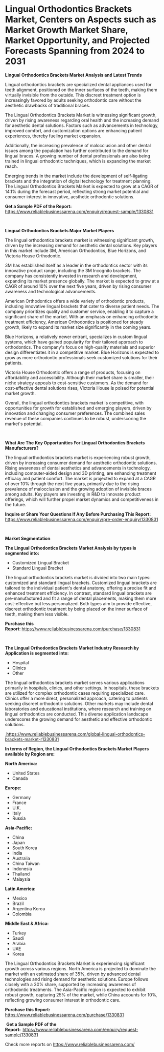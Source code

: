 <p><h1>Lingual Orthodontics Brackets Market, Centers on Aspects such as Market Growth Market Share, Market Opportunity, and Projected Forecasts Spanning from 2024 to 2031</h1></p><p><strong>Lingual Orthodontics Brackets Market Analysis and Latest Trends</strong></p>
<p><p>Lingual orthodontics brackets are specialized dental appliances used for teeth alignment, positioned on the inner surfaces of the teeth, making them virtually invisible from the outside. This discreet treatment option is increasingly favored by adults seeking orthodontic care without the aesthetic drawbacks of traditional braces. </p><p>The Lingual Orthodontics Brackets Market is witnessing significant growth, driven by rising awareness regarding oral health and the increasing demand for aesthetic dental solutions. Factors such as advancements in technology, improved comfort, and customization options are enhancing patient experiences, thereby fueling market expansion. </p><p>Additionally, the increasing prevalence of malocclusion and other dental issues among the population has further contributed to the demand for lingual braces. A growing number of dental professionals are also being trained in lingual orthodontic techniques, which is expanding the market reach. </p><p>Emerging trends in the market include the development of self-ligating brackets and the integration of digital technology for treatment planning. The Lingual Orthodontics Brackets Market is expected to grow at a CAGR of 14.1% during the forecast period, reflecting strong market potential and consumer interest in innovative, aesthetic orthodontic solutions.</p></p>
<p><strong>Get a Sample PDF of the Report:&nbsp;</strong> <a href="https://www.reliablebusinessarena.com/enquiry/request-sample/1330831?utm_campaign=1941&utm_medium=2&utm_source=Github&utm_content=ia&utm_term=31122024&utm_id=lingual-orthodontics-brackets">https://www.reliablebusinessarena.com/enquiry/request-sample/1330831</a></p>
<p>&nbsp;</p>
<p><strong>Lingual Orthodontics Brackets Major Market Players</strong></p>
<p><p>The lingual orthodontics brackets market is witnessing significant growth, driven by the increasing demand for aesthetic dental solutions. Key players in this market include 3M, American Orthodontics, Blue Horizons, and Victoria House Orthodontic.</p><p>3M has established itself as a leader in the orthodontics sector with its innovative product range, including the 3M Incognito brackets. The company has consistently invested in research and development, expanding its market presence globally. The market is expected to grow at a CAGR of around 10% over the next five years, driven by rising consumer awareness and technological advancements.</p><p>American Orthodontics offers a wide variety of orthodontic products, including innovative lingual brackets that cater to diverse patient needs. The company prioritizes quality and customer service, enabling it to capture a significant share of the market. With an emphasis on enhancing orthodontic treatment efficiency, American Orthodontics is positioned for steady growth, likely to expand its market size significantly in the coming years.</p><p>Blue Horizons, a relatively newer entrant, specializes in custom lingual systems, which have gained popularity for their tailored approach to orthodontics. The company's focus on high-quality materials and superior design differentiates it in a competitive market. Blue Horizons is expected to grow as more orthodontic professionals seek customized solutions for their patients.</p><p>Victoria House Orthodontic offers a range of products, focusing on affordability and accessibility. Although their market share is smaller, their niche strategy appeals to cost-sensitive customers. As the demand for cost-effective dental solutions rises, Victoria House is poised for potential market growth.</p><p>Overall, the lingual orthodontics brackets market is competitive, with opportunities for growth for established and emerging players, driven by innovation and changing consumer preferences. The combined sales revenue of these companies continues to be robust, underscoring the market's potential.</p></p>
<p>&nbsp;</p>
<p><strong>What Are The Key Opportunities For Lingual Orthodontics Brackets Manufacturers?</strong></p>
<p><p>The lingual orthodontics brackets market is experiencing robust growth, driven by increasing consumer demand for aesthetic orthodontic solutions. Rising awareness of dental aesthetics and advancements in technology, including computer-aided design and 3D printing, are enhancing treatment efficacy and patient comfort. The market is projected to expand at a CAGR of over 10% through the next five years, primarily due to the rising prevalence of malocclusion and the growing adoption of invisible braces among adults. Key players are investing in R&D to innovate product offerings, which will further propel market dynamics and competitiveness in the future.</p></p>
<p><strong>Inquire or Share Your Questions If Any Before Purchasing This Report:</strong> <a href="https://www.reliablebusinessarena.com/enquiry/pre-order-enquiry/1330831?utm_campaign=1941&utm_medium=2&utm_source=Github&utm_content=ia&utm_term=31122024&utm_id=lingual-orthodontics-brackets">https://www.reliablebusinessarena.com/enquiry/pre-order-enquiry/1330831</a></p>
<p>&nbsp;</p>
<p><strong>Market Segmentation</strong></p>
<p><strong>The Lingual Orthodontics Brackets Market Analysis by types is segmented into:</strong></p>
<p><ul><li>Customized Lingual Bracket</li><li>Standard Lingual Bracket</li></ul></p>
<p><p>The lingual orthodontics brackets market is divided into two main types: customized and standard lingual brackets. Customized lingual brackets are tailored to the individual patient's dental anatomy, offering a precise fit and enhanced treatment efficiency. In contrast, standard lingual brackets are pre-manufactured and fit a range of dental placements, making them more cost-effective but less personalized. Both types aim to provide effective, discreet orthodontic treatment by being placed on the inner surface of teeth, making them less visible.</p></p>
<p><strong>Purchase this Report:&nbsp;</strong><a href="https://www.reliablebusinessarena.com/purchase/1330831?utm_campaign=1941&utm_medium=2&utm_source=Github&utm_content=ia&utm_term=31122024&utm_id=lingual-orthodontics-brackets">https://www.reliablebusinessarena.com/purchase/1330831</a></p>
<p>&nbsp;</p>
<p><strong>The Lingual Orthodontics Brackets Market Industry Research by Application is segmented into:</strong></p>
<p><ul><li>Hospital</li><li>Clinics</li><li>Other</li></ul></p>
<p><p>The lingual orthodontics brackets market serves various applications primarily in hospitals, clinics, and other settings. In hospitals, these brackets are utilized for complex orthodontic cases requiring specialized care. Clinics offer a more direct, personalized approach, catering to patients seeking discreet orthodontic solutions. Other markets may include dental laboratories and educational institutions, where research and training on lingual orthodontics are conducted. This diverse application landscape underscores the growing demand for aesthetic and effective orthodontic solutions.</p></p>
<p><a href="https://www.reliablebusinessarena.com/global-lingual-orthodontics-brackets-market-r1330831?utm_campaign=1941&utm_medium=2&utm_source=Github&utm_content=ia&utm_term=31122024&utm_id=lingual-orthodontics-brackets">&nbsp;https://www.reliablebusinessarena.com/global-lingual-orthodontics-brackets-market-r1330831</a></p>
<p><strong>In terms of Region, the Lingual Orthodontics Brackets Market Players available by Region are:</strong></p>
<p>
    <p> <strong> North America: </strong>
        <ul>
            <li>United States</li>
            <li>Canada</li>
        </ul>
        </p> 
    <p> <strong> Europe: </strong>
        <ul>
            <li>Germany</li>
            <li>France</li>
            <li>U.K.</li>
            <li>Italy</li>
            <li>Russia</li>
        </ul>
        </p> 
    <p> <strong> Asia-Pacific: </strong>
        <ul>
            <li>China</li>
            <li>Japan</li>
            <li>South Korea</li>
            <li>India</li>
            <li>Australia</li>
            <li>China Taiwan</li>
            <li>Indonesia</li>
            <li>Thailand</li>
            <li>Malaysia</li>
        </ul>
        </p> 
    <p> <strong> Latin America: </strong>
        <ul>
            <li>Mexico</li>
            <li>Brazil</li>
            <li>Argentina Korea</li>
            <li>Colombia</li>
        </ul>
        </p> 
    <p> <strong> Middle East & Africa: </strong>
        <ul>
            <li>Turkey</li>
            <li>Saudi</li>
            <li>Arabia</li>
            <li>UAE</li>
            <li>Korea</li>
        </ul>
    </p>
    </p>
<p><p>The Lingual Orthodontics Brackets Market is experiencing significant growth across various regions. North America is projected to dominate the market with an estimated share of 35%, driven by advanced dental technologies and rising demand for aesthetic solutions. Europe follows closely with a 30% share, supported by increasing awareness of orthodontic treatments. The Asia-Pacific region is expected to exhibit robust growth, capturing 25% of the market, while China accounts for 10%, reflecting growing consumer interest in orthodontic care.</p></p>
<p><strong>Purchase this Report: </strong><a href="https://www.reliablebusinessarena.com/purchase/1330831?utm_campaign=1941&utm_medium=2&utm_source=Github&utm_content=ia&utm_term=31122024&utm_id=lingual-orthodontics-brackets">https://www.reliablebusinessarena.com/purchase/1330831</a></p>
<p>&nbsp;<strong>Get a Sample PDF of the Report:&nbsp;&nbsp;</strong><a href="https://www.reliablebusinessarena.com/enquiry/request-sample/1330831?utm_campaign=1941&utm_medium=2&utm_source=Github&utm_content=ia&utm_term=31122024&utm_id=lingual-orthodontics-brackets">https://www.reliablebusinessarena.com/enquiry/request-sample/1330831</a></p>
<p><strong></strong></p>
<p>Check more reports on <a href="https://www.reliablebusinessarena.com/?utm_campaign=1941&utm_medium=2&utm_source=Github&utm_content=ia&utm_term=31122024&utm_id=lingual-orthodontics-brackets">https://www.reliablebusinessarena.com/</a></p>